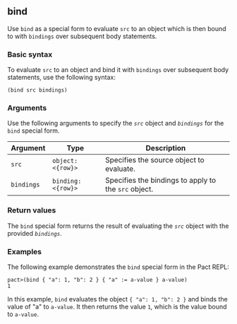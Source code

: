 ## bind
Use `bind` as a special form to evaluate `src` to an object which is then bound to with `bindings` over subsequent body statements.

### Basic syntax

To evaluate `src` to an object and bind it with `bindings` over subsequent body statements, use the following syntax:

`(bind src bindings)`

### Arguments

Use the following arguments to specify the *`src`* object and *`bindings`* for the `bind` special form.

| Argument | Type | Description |
| --- | --- | --- |
| `src` | `object:<{row}>` | Specifies the source object to evaluate. |
| `bindings` | `binding:<{row}>` | Specifies the bindings to apply to the `src` object. |

### Return values

The `bind` special form returns the result of evaluating the *`src`* object with the provided *`bindings`*.

### Examples

The following example demonstrates the `bind` special form in the Pact REPL:

```pact
pact>(bind { "a": 1, "b": 2 } { "a" := a-value } a-value)
1
```

In this example, `bind` evaluates the object `{ "a": 1, "b": 2 }` and binds the value of "a" to `a-value`. It then returns the value `1`, which is the value bound to `a-value`.
